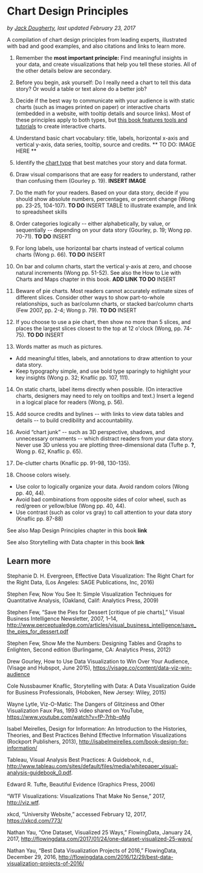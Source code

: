 # Chart Design Principles
*by [Jack Dougherty](../introduction/who.md), last updated February 23, 2017*

A compilation of chart design principles from leading experts, illustrated with bad and good examples, and also citations and links to learn more.


1) Remember the **most important principle:** Find meaningful insights in your data, and create visualizations that help you tell these stories. All of the other details below are secondary.

2) Before you begin, ask yourself: Do I really need a chart to tell this data story? Or would a table or text alone do a better job?

3) Decide if the best way to communicate with your audience is with static charts (such as images printed on paper) or interactive charts (embedded in a website, with tooltip details and source links). Most of these principles apply to both types, but [this book features tools and tutorials](../chart) to create interactive charts.

4) Understand basic chart vocabulary: title, labels, horizontal x-axis and vertical y-axis, data series, tooltip, source and credits. ** TO DO: IMAGE HERE **

5) Identify the [chart type](../chart) that best matches your story and data format.

6) Draw visual comparisons that are easy for readers to understand, rather than confusing them (Gourley p. 19).
**INSERT IMAGE**

7) Do the math for your readers. Based on your data story, decide if you should show absolute numbers, percentages, or percent change (Wong pp. 23-25, 104-107).
**TO DO** INSERT TABLE to illustrate example, and link to spreadsheet skills

8) Order categories logically -- either alphabetically, by value, or sequentially -- depending on your data story (Gourley, p. 19; Wong pp. 70-71).
**TO DO** INSERT

9) For long labels, use horizontal bar charts instead of vertical column charts (Wong p. 66).
**TO DO** INSERT

10) On bar and column charts, start the vertical y-axis at zero, and choose natural increments (Wong pp. 51-52). See also the How to Lie with Charts and Maps chapter in this book. **ADD LINK**
**TO DO** INSERT

11) Beware of pie charts. Most readers cannot accurately estimate sizes of different slices. Consider other ways to show part-to-whole relationships, such as bar/column charts, or stacked bar/column charts (Few 2007, pp. 2-4; Wong p. 79).
**TO DO** INSERT

12) If you choose to use a pie chart, then show no more than 5 slices, and places the largest slices closest to the top at 12 o'clock (Wong, pp. 74-75).
**TO DO** INSERT

13) Words matter as much as pictures.
- Add meaningful titles, labels, and annotations to draw attention to your data story.
- Keep typography simple, and use bold type sparingly to highlight your key insights (Wong p. 32; Knaflic pp. 107, 111).

14) On static charts, label items directly when possible. (On interactive charts, designers may need to rely on tooltips and text.) Insert a legend in a logical place for readers (Wong, p. 56).

15) Add source credits and bylines -- with links to view data tables and details -- to build credibility and accountability.

16) Avoid “chart junk” -- such as 3D perspective, shadows, and unnecessary ornaments -- which distract readers from your data story. Never use 3D unless you are plotting three-dimensional data (Tufte p. **?**, Wong p. 62, Knaflic p. 65).

17) De-clutter charts (Knaflic pp. 91-98, 130-135).

18) Choose colors wisely.
- Use color to logically organize your data. Avoid random colors (Wong pp. 40, 44).
- Avoid bad combinations from opposite sides of color wheel, such as red/green or yellow/blue (Wong pp. 40, 44).
- Use contrast (such as color vs gray) to call attention to your data story (Knaflic pp. 87-88)

See also Map Design Principles chapter in this book **link**

See also Storytelling with Data chapter in this book **link**

## Learn more

Stephanie D. H. Evergreen, Effective Data Visualization: The Right Chart for the Right Data, (Los Angeles: SAGE Publications, Inc, 2016)

Stephen Few, Now You See It: Simple Visualization Techniques for Quantitative Analysis, (Oakland, Calif: Analytics Press, 2009)

Stephen Few, “Save the Pies for Dessert [critique of pie charts],” Visual Business Intelligence Newsletter, 2007, 1–14, http://www.perceptualedge.com/articles/visual_business_intelligence/save_the_pies_for_dessert.pdf

Stephen Few, Show Me the Numbers: Designing Tables and Graphs to Enlighten, Second edition (Burlingame, CA: Analytics Press, 2012)

Drew Gourley, How to Use Data Visualization to Win Over Your Audience, (Visage and Hubspot, June 2015), https://visage.co/content/data-viz-win-audience

Cole Nussbaumer Knaflic, Storytelling with Data: A Data Visualization Guide for Business Professionals, (Hoboken, New Jersey: Wiley, 2015)

Wayne Lytle, Viz-O-Matic: The Dangers of Glitziness and Other Visualization Faux Pas, 1993 video shared on YouTube, https://www.youtube.com/watch?v=fP-7rhb-qMg

Isabel Meirelles, Design for Information: An Introduction to the Histories, Theories, and Best Practices Behind Effective Information Visualizations (Rockport Publishers, 2013), http://isabelmeirelles.com/book-design-for-information/

Tableau, Visual Analysis Best Practices: A Guidebook, n.d., http://www.tableau.com/sites/default/files/media/whitepaper_visual-analysis-guidebook_0.pdf.

Edward R. Tufte, Beautiful Evidence (Graphics Press, 2006)

“WTF Visualizations: Visualizations That Make No Sense,” 2017, http://viz.wtf.

xkcd, “University Website,” accessed February 12, 2017, https://xkcd.com/773/

Nathan Yau, “One Dataset, Visualized 25 Ways,” FlowingData, January 24, 2017, http://flowingdata.com/2017/01/24/one-dataset-visualized-25-ways/

Nathan Yau, “Best Data Visualization Projects of 2016,” FlowingData, December 29, 2016, http://flowingdata.com/2016/12/29/best-data-visualization-projects-of-2016/
